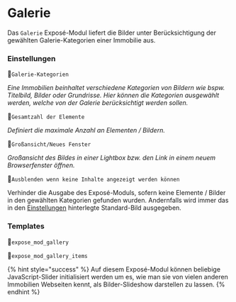 # Galerie

Das `Galerie` Exposé-Modul liefert die Bilder unter Berücksichtigung der gewählten Galerie-Kategorien einer Immobilie aus.

### Einstellungen

🔹`Galerie-Kategorien`

_Eine Immobilien beinhaltet verschiedene Kategorien von Bildern wie bspw. Titelbild, Bilder oder Grundrisse. Hier können die Kategorien ausgewählt werden, welche von der Galerie berücksichtigt werden sollen._

🔹`Gesamtzahl der Elemente`

_Definiert die maximale Anzahl an Elementen / Bildern._

🔹`Großansicht/Neues Fenster`

_Großansicht des Bildes in einer Lightbox bzw. den Link in einem neuem Browserfenster öffnen._

🔹`Ausblenden wenn keine Inhalte angezeigt werden können`

Verhinder die Ausgabe des Exposé-Moduls, sofern keine Elemente / Bilder in den gewählten Kategorien gefunden wurden. Andernfalls wird immer das in den [Einstellungen](../einstellungen.md) hinterlegte Standard-Bild ausgegeben.

### Templates

🔸`expose_mod_gallery`

🔸`expose_mod_gallery_items`

{% hint style="success" %}
Auf diesem Exposé-Modul können beliebige JavaScript-Slider initialisiert werden um es, wie man sie von vielen anderen Immobilien Webseiten kennt, als Bilder-Slideshow darstellen zu lassen.
{% endhint %}

